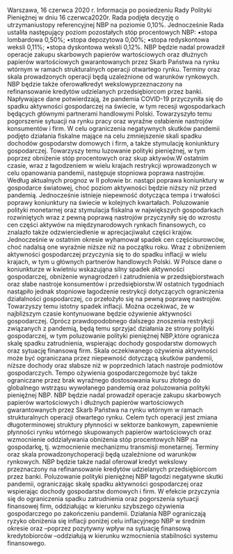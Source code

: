 Warszawa, 16 czerwca 2020 r.
Informacja po posiedzeniu Rady Polityki Pieniężnej
w dniu 16 czerwca2020r.
Rada podjęła decyzję o utrzymaniustopy referencyjnej NBP na poziomie 0,10%.
Jednocześnie Rada ustaliła następujący poziom pozostałych stóp procentowych NBP:
•stopa lombardowa 0,50%;
•stopa depozytowa 0,00%;
•stopa redyskontowa weksli 0,11%;
•stopa dyskontowa weksli 0,12%.
NBP będzie nadal prowadził operacje zakupu skarbowych papierów wartościowych
oraz dłużnych papierów wartościowych gwarantowanych przez Skarb Państwa na
rynku wtórnym w ramach strukturalnych operacji otwartego rynku. Terminy oraz skala
prowadzonych operacji będą uzależnione od warunków rynkowych.
NBP będzie także oferowałkredyt wekslowyprzeznaczony na refinansowanie
kredytów udzielanych przedsiębiorcom przez banki.
Napływające dane potwierdzają, że pandemia COVID-19 przyczyniła się do spadku
aktywności gospodarczej na świecie, w tym recesji wgospodarkach będących głównymi
partnerami handlowymi Polski. Towarzyszyło temu pogorszenie sytuacji na rynku pracy
oraz wyraźne osłabienie nastrojów konsumentów i firm. W celu ograniczenia
negatywnych skutków pandemii podjęto działania fiskalne mające na celu zmniejszenie
skali spadku dochodów gospodarstw domowych i firm, a także stymulację koniunktury
gospodarczej. Towarzyszy temu luzowanie polityki pieniężnej, w tym poprzez obniżenie
stóp procentowych oraz skup aktywów.W ostatnim czasie, wraz z łagodzeniem w wielu
krajach restrykcji wprowadzonych w celu opanowania pandemii, następuje stopniowa
poprawa nastrojów.
Według aktualnych prognoz w II połowie br. nastąpi poprawa koniunktury w
gospodarce światowej, choć poziom aktywności będzie niższy niż przed pandemią.
Jednocześnie istnieje niepewność dotycząca tempa i trwałości poprawy koniunktury na
świecie w kolejnych kwartałach.
Poluzowanie polityki monetarnej oraz stymulacja fiskalna w największych
gospodarkach rozwiniętych wraz z pewną poprawą nastrojów przyczyniły się do wzrostu
cen części aktywów na międzynarodowych rynkach finansowych, co znalazło także
odzwierciedlenie w aprecjacjiwalut części krajów. Jednocześnie w ostatnim okresie
wyhamował spadek cen częścisurowców, choć nadalsą one wyraźnie niższe niż na
początku roku. Wraz z obniżeniem aktywności gospodarczej przyczynia się to do spadku
inflacji w wielu krajach, w tym u głównych partnerów handlowych Polski.
W Polsce dane o koniunkturze w kwietniu wskazująna silny spadek aktywności
gospodarczej, obniżenie wynagrodzeń i zatrudnienia w przedsiębiorstwach oraz słabe
nastroje konsumentów i przedsiębiorstw.W ostatnich tygodniach nastąpiło jednak
stopniowe łagodzenie restrykcji dotyczących ograniczenia działalności gospodarczej, co
przełożyło się na pewną poprawę nastrojów. Towarzyszy temu istotny spadek inflacji.
Można oczekiwać, że w najbliższym czasie kontynuowane będzie ożywienie
aktywności gospodarczej. Oprócz prawdopodobnego dalszego znoszenia restrykcji
związanych z pandemią, będą temu sprzyjać działania ze strony polityki gospodarczej, w
tym poluzowanie polityki pieniężnej NBP,które ogranicza skalę spadku zatrudnienia,
wspierając dochody gospodarstw domowych oraz sytuację finansową firm. Skala
oczekiwanego ożywienia aktywności może być ograniczana przez niepewność dotyczącą
skutków pandemii, niższe dochody oraz słabsze niż w poprzednich latach nastroje
podmiotów gospodarczych. Tempo ożywienia gospodarczegomoże być także
ograniczane przez brak wyraźnego dostosowania kursu złotego do globalnego wstrząsu
wywołanego pandemią oraz poluzowania polityki pieniężnej NBP.
NBP będzie nadal prowadził operacje zakupu skarbowych papierów wartościowych i
dłużnych papierów wartościowych gwarantowanych przez Skarb Państwa na rynku
wtórnym w ramach strukturalnych operacji otwartego rynku. Celem tych operacji jest
zmiana długoterminowej struktury płynności w sektorze bankowym, zapewnienie
płynności rynku wtórnego skupowanych papierów wartościowych oraz wzmocnienie
oddziaływania obniżenia stóp procentowych NBP na gospodarkę, tj. wzmocnienie
mechanizmu transmisji monetarnej. Terminy oraz skala prowadzonychoperacji będą
uzależnione od warunków rynkowych.
NBP będzie także nadal oferował kredyt wekslowy przeznaczony na refinansowanie
kredytów udzielanych przedsiębiorcom przez banki.
Poluzowanie polityki pieniężnej NBP łagodzi negatywne skutki pandemii,
ograniczając skalę spadku aktywności gospodarczej oraz wspierając dochody
gospodarstw domowych i firm. W efekcie przyczynia się do ograniczenia spadku
zatrudnienia oraz pogorszenia sytuacji finansowej firm, oddziałując w kierunku
szybszego ożywienia gospodarczego po zakończeniu pandemii. Działania NBP
ograniczają ryzyko obniżenia się inflacji poniżej celu inflacyjnego NBP w średnim okresie
oraz –poprzez pozytywny wpływ na sytuację finansową kredytobiorców –oddziałują w
kierunku wzmocnienia stabilności systemu finansowego.
